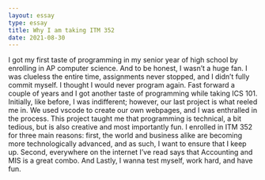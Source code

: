 ```yaml
---
layout: essay
type: essay
title: Why I am taking ITM 352
date: 2021-08-30
---
```


I got my first taste of programming in my senior year of high school by enrolling in AP computer science. And to be honest, I wasn’t a huge fan. I was clueless the entire time, assignments never stopped, and I didn’t fully commit myself. I thought I would never program again. Fast forward a couple of years and I got another taste of programming while taking ICS 101. Initially, like before, I was indifferent; however, our last project is what reeled me in. We used vscode to create our own webpages, and I was enthralled in the process. This project taught me that programming is technical, a bit tedious, but is also creative and most importantly fun.
I enrolled in ITM 352 for three main reasons: first, the world and business alike are becoming more technologically advanced, and as such, I want to ensure that I keep up. Second, everywhere on the internet I’ve read says that Accounting and MIS is a great combo. And Lastly, I wanna test myself, work hard, and have fun.
